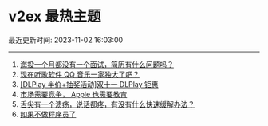 # v2ex 最热主题

最近更新时间: 2023-11-02 16:03:00

--- 
1. [海投一个月都没有一个面试，简历有什么问题吗？](https://www.v2ex.com/t/987692) 
2. [现在听歌软件 QQ 音乐一家独大了吧？](https://www.v2ex.com/t/987721) 
3. [[DLPlay 半价+抽奖活动]双十一 DLPlay 钜惠](https://www.v2ex.com/t/987699) 
4. [市场需要竞争， Apple 也需要教育](https://www.v2ex.com/t/987737) 
5. [舌尖有一个溃疡，说话都疼，有没有什么快速缓解办法？](https://www.v2ex.com/t/987754) 
6. [如果不做程序员了](https://www.v2ex.com/t/987785) 
